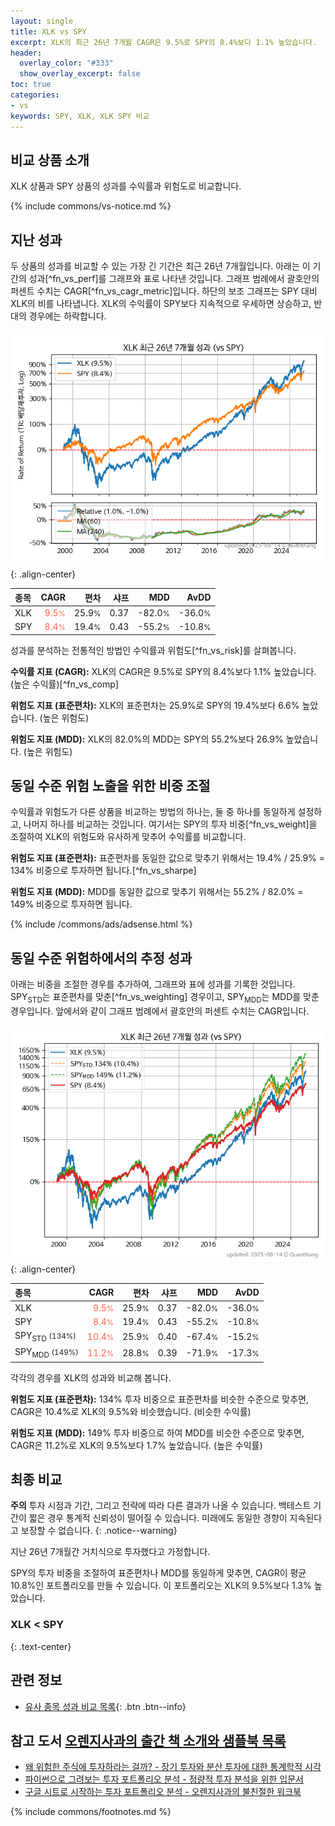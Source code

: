 ```yaml
---
layout: single
title: XLK vs SPY
excerpt: XLK의 최근 26년 7개월 CAGR은 9.5%로 SPY의 8.4%보다 1.1% 높았습니다.
header:
  overlay_color: "#333"
  show_overlay_excerpt: false
toc: true
categories:
- vs
keywords: SPY, XLK, XLK SPY 비교
---
```


## 비교 상품 소개


XLK 상품과 SPY 상품의 성과를 수익률과 위험도로 비교합니다.





{% include commons/vs-notice.md %}

## 지난 성과

두 상품의 성과를 비교할 수 있는 가장 긴 기간은 최근 26년 7개월입니다. 아래는 이 기간의 성과[^fn_vs_perf]를 그래프와 표로 나타낸 것입니다.
그래프 범례에서 괄호안의 퍼센트 수치는 CAGR[^fn_vs_cagr_metric]입니다.
하단의 보조 그래프는 SPY 대비 XLK의 비를 나타냅니다.
XLK의 수익률이 SPY보다 지속적으로 우세하면 상승하고, 반대의 경우에는 하락합니다.

![XLK](/vs/images/xlk-vs-spy_dual.png){: .align-center}

| **종목** | **CAGR** | **편차** | **샤프** | **MDD** | **AvDD** |
| :------------ | ------: | -----------: | -------: | ------: | -------: |
| XLK | <span style="color: tomato">9.5<small>%</small></span> | 25.9<small>%</small> | 0.37 | -82.0<small>%</small> | -36.0<small>%</small> |
| SPY | <span style="color: tomato">8.4<small>%</small></span> | 19.4<small>%</small> | 0.43 | -55.2<small>%</small> | -10.8<small>%</small> |

<!-- more -->


성과를 분석하는 전통적인 방법인 수익률과 위험도[^fn_vs_risk]를 살펴봅니다.

**수익률 지표 (CAGR):** XLK의 CAGR은 9.5%로 SPY의 8.4%보다 1.1% 높았습니다. (높은 수익률)[^fn_vs_comp]

**위험도 지표 (표준편차):** XLK의 표준편차는 25.9%로 SPY의 19.4%보다 6.6% 높았습니다. (높은 위험도)

**위험도 지표 (MDD):** XLK의 82.0%의 MDD는 SPY의 55.2%보다 26.9% 높았습니다. (높은 위험도)



## 동일 수준 위험 노출을 위한 비중 조절

수익률과 위험도가 다른 상품을 비교하는 방법의 하나는, 둘 중 하나를 동일하게 설정하고, 나머지 하나를 비교하는 것입니다.
여기서는 SPY의 투자 비중[^fn_vs_weight]을 조절하여 XLK의 위험도와 유사하게 맞추어 수익률를 비교합니다.

**위험도 지표 (표준편차):** 표준편차를 동일한 값으로 맞추기 위해서는 19.4% / 25.9% = 134% 비중으로 투자하면 됩니다.[^fn_vs_sharpe]

**위험도 지표 (MDD):** MDD를 동일한 값으로 맞추기 위해서는 55.2% / 82.0% = 149% 비중으로 투자하면 됩니다.


{% include /commons/ads/adsense.html %}



## 동일 수준 위험하에서의 추정 성과

아래는 비중을 조절한 경우를 추가하여, 그래프와 표에 성과를 기록한 것입니다.
SPY<sub>STD</sub>는 표준편차를 맞춘[^fn_vs_weighting] 경우이고, SPY<sub>MDD</sub>는 MDD를 맞춘 경우입니다.
앞에서와 같이 그래프 범례에서 괄호안의 퍼센트 수치는 CAGR입니다.


![XLK](/vs/images/xlk-vs-spy.png){: .align-center}



| **종목** | **CAGR** | **편차** | **샤프** | **MDD** | **AvDD** |
| :------------ | ------: | -----------: | -------: | ------: | -------: |
| XLK | <span style="color: tomato">9.5<small>%</small></span> | 25.9<small>%</small> | 0.37 | -82.0<small>%</small> | -36.0<small>%</small> |
| SPY | <span style="color: tomato">8.4<small>%</small></span> | 19.4<small>%</small> | 0.43 | -55.2<small>%</small> | -10.8<small>%</small> |
| SPY<sub>STD</sub> <small>(134%)</small> | <span style="color: tomato">10.4<small>%</small></span> | 25.9<small>%</small> | 0.40 | -67.4<small>%</small> | -15.2<small>%</small> |
| SPY<sub>MDD</sub> <small>(149%)</small> | <span style="color: tomato">11.2<small>%</small></span> | 28.8<small>%</small> | 0.39 | -71.9<small>%</small> | -17.3<small>%</small> |



각각의 경우를 XLK의 성과와 비교해 봅니다.

**위험도 지표 (표준편차):** 134% 투자 비중으로 표준편차를 비슷한 수준으로 맞추면, CAGR은 10.4%로 XLK의 9.5%와 비슷했습니다. (비슷한 수익률)

**위험도 지표 (MDD):** 149% 투자 비중으로 하여 MDD를 비슷한 수준으로 맞추면, CAGR은 11.2%로 XLK의 9.5%보다 1.7% 높았습니다. (높은 수익률)




## 최종 비교

**주의** 투자 시점과 기간, 그리고 전략에 따라 다른 결과가 나올 수 있습니다. 백테스트 기간이 짧은 경우 통계적 신뢰성이 떨어질 수 있습니다. 미래에도 동일한 경향이 지속된다고 보장할 수 없습니다.
{: .notice--warning}

지난 26년 7개월간 거치식으로 투자했다고 가정합니다.

SPY의 투자 비중을 조절하여 표준편차나 MDD를 동일하게 맞추면, CAGR이 평균 10.8%인 포트폴리오를 만들 수 있습니다.
이 포트폴리오는 XLK의 9.5%보다 1.3% 높았습니다.

### XLK &lt; SPY
{: .text-center}


## 관련 정보

- [유사 종목 성과 비교 목록](/vs/){: .btn .btn--info}


## 참고 도서 [오렌지사과의 출간 책 소개와 샘플북 목록](https://kongdori.tistory.com/691)

- [왜 위험한 주식에 투자하라는 걸까? - 장기 투자와 분산 투자에 대한 통계학적 시각](https://kongdori.tistory.com/421)
- [파이썬으로 그려보는 투자 포트폴리오 분석  - 정량적 투자 분석을 위한 입문서](https://kongdori.tistory.com/643)
- [구글 시트로 시작하는 투자 포트폴리오 분석 - 오렌지사과의 불친절한 워크북](https://kongdori.tistory.com/449)

{% include commons/footnotes.md %}